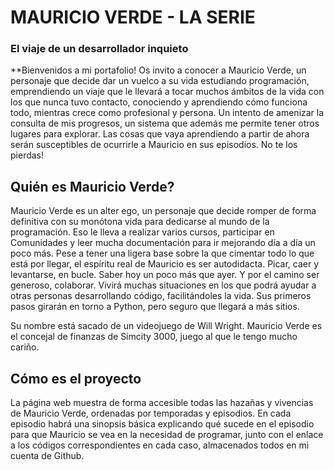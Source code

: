 # MAURICIO VERDE - LA SERIE
### El viaje de un desarrollador inquieto

**Bienvenidos a mi portafolio!
Os invito a conocer a Mauricio Verde, un personaje que decide dar un vuelco a su vida estudiando programación, emprendiendo un viaje que le llevará a tocar muchos ámbitos de la vida con los que nunca tuvo contacto, conociendo y aprendiendo cómo funciona todo, mientras crece como profesional y persona. Un intento de amenizar la consulta de mis progresos, un sistema que además me permite tener otros lugares para explorar. Las cosas que vaya aprendiendo a partir de ahora serán susceptibles de ocurrirle a Mauricio en sus episodios. No te los pierdas!

## Quién es Mauricio Verde?

Mauricio Verde es un alter ego, un personaje que decide romper de forma definitiva con su monótona vida para dedicarse al mundo de la programación. Eso le lleva a realizar varios cursos, participar en Comunidades y leer mucha documentación para ir mejorando día a día un poco más. Pese a tener una ligera base sobre la que cimentar todo lo que está por llegar, el espíritu real de Mauricio es ser autodidacta. Picar, caer y levantarse, en bucle. Saber hoy un poco más que ayer. Y por el camino ser generoso, colaborar. Vivirá muchas situaciones en los que podrá ayudar a otras personas desarrollando código, facilitándoles la vida. Sus primeros pasos girarán en torno a Python, pero seguro que llegará a más sitios.

Su nombre está sacado de un videojuego de Will Wright. Mauricio Verde es el concejal de finanzas de Simcity 3000, juego al que le tengo mucho cariño.

## Cómo es el proyecto

La página web muestra de forma accesible todas las hazañas y vivencias de Mauricio Verde, ordenadas por temporadas y episodios. En cada episodio habrá una sinopsis básica explicando qué sucede en el episodio para que Mauricio se vea en la necesidad de programar, junto con el enlace a los códigos correspondientes en cada caso, almacenados todos en mi cuenta de Github.